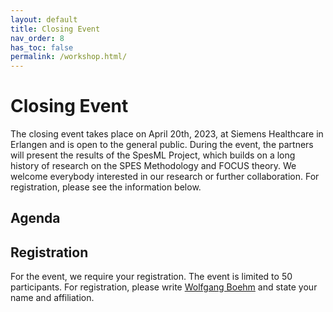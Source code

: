 ```yaml
---
layout: default
title: Closing Event
nav_order: 8
has_toc: false
permalink: /workshop.html/
---
```

# Closing Event

The closing event takes place on April 20th, 2023, at Siemens Healthcare in Erlangen and is open to the general public. During the event, the partners will present the results of the SpesML Project, which builds on a long history of research on the SPES Methodology and FOCUS theory. We welcome everybody interested in our research or further collaboration. For registration, please see the information below.

## Agenda

## Registration
For the event, we require your registration. The event is limited to 50 participants. For registration, please write [Wolfgang Boehm](mailto:boehmw@in.tum.de) and state your name and affiliation.

